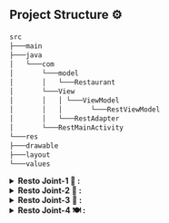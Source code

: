 ## Project Structure ⚙
```
src
├───main
├───java
│   └───com
│       └───model
│       │   └───Restaurant
│       └───View
│       │   │ └───ViewModel
│       │   │       └───RestViewModel
│       │   └───RestAdapter
│       └───RestMainActivity
└───res
├───drawable
├───layout
└───values
```
<details>
  <summary><strong> Resto Joint-1 🍕 : </strong></summary>
  <p align="center">
    <img src="./final_result/s1.png" alt="Resto Joint-1" />
  </p>
</details>
<details>
  <summary><strong> Resto Joint-2 🍔 : </strong></summary>
  <p align="center">
    <img src="./final_result/s2.png" alt="Resto Joint-2" />
  </p>
</details>
<details>
  <summary><strong> Resto Joint-3 🍜 : </strong></summary>
  <p align="center">
    <img src="./final_result/s3.png" alt="Resto Joint-3" />
  </p>
</details>
<details>
  <summary><strong> Resto Joint-4 🍽 : </strong></summary>
  <p align="center">
    <img src="./final_result/s4.png" alt="Resto Joint-4" />
  </p>
</details>
